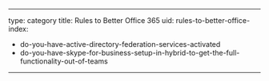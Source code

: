 
---
type: category
title: Rules to Better Office 365
uid: rules-to-better-office-
index:
 - do-you-have-active-directory-federation-services-activated
 - do-you-have-skype-for-business-setup-in-hybrid-to-get-the-full-functionality-out-of-teams
---



